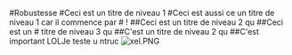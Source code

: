 #Robustesse
#Ceci est un titre de niveau 1
#Ceci est aussi ce un titre de niveau 1 car il commence par # !
##Ceci est un titre de niveau 2 qu
##Ceci est un # titre de niveau 3 qu
##C'est un titre de niveau 2 qu
##C'est important
LOLJe teste u ntruc 
![xel.PNG](A:/Ynov/Projet_site_statique/Markdown/xel.PNG)